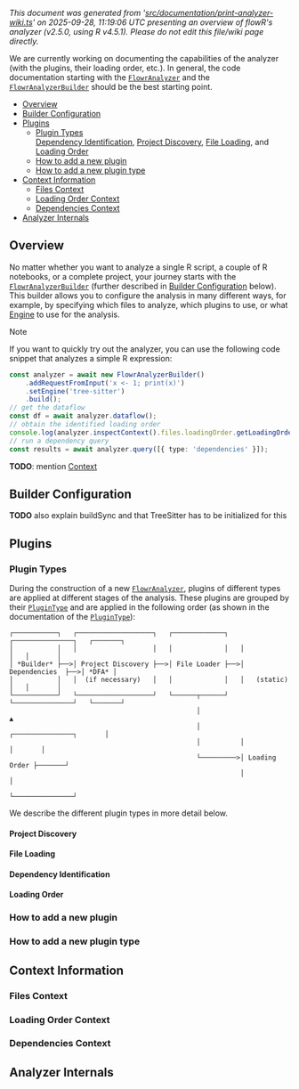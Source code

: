_This document was generated from '[src/documentation/print-analyzer-wiki.ts](https://github.com/flowr-analysis/flowr/tree/main//src/documentation/print-analyzer-wiki.ts)' on 2025-09-28, 11:19:06 UTC presenting an overview of flowR's analyzer (v2.5.0, using R v4.5.1). Please do not edit this file/wiki page directly._

We are currently working on documenting the capabilities of the analyzer (with the plugins, their loading order, etc.). In general, the code documentation
starting with the <a href="https://github.com/flowr-analysis/flowr/tree/main//src/project/flowr-analyzer.ts#L100"><code><span title="Central class for conducting analyses with FlowR. Use the FlowrAnalyzerBuilder to create a new instance.  If you want the original pattern of creating a pipeline and running all steps, you can still do this with FlowrAnalyzer#runFull .  To inspect the context of the analyzer, use FlowrAnalyzer#inspectContext (if you are a plugin and need to modify it, use FlowrAnalyzer#context instead).">FlowrAnalyzer</span></code></a> and the <a href="https://github.com/flowr-analysis/flowr/tree/main//src/project/flowr-analyzer-builder.ts#L39"><code><span title="Builder for the FlowrAnalyzer , use it to configure all analysis aspects before creating the analyzer instance with .build() or .buildSync() .  You can add new files and folders to analyze using the constructor or the .add() method.">FlowrAnalyzerBuilder</span></code></a> 
should be the best starting point.

- [Overview](#Overview)
- [Builder Configuration](#Builder_Configuration)
- [Plugins](#Plugins)
  - [Plugin Types](#Plugin_Types)  
    [Dependency Identification](#Dependency_Identification), [Project Discovery](#Project_Discovery), [File Loading](#File_Loading), and [Loading Order](#Loading_Order)
  - [How to add a new plugin](#How_to_add_a_new_plugin)  
  - [How to add a new plugin type](#How_to_add_a_new_plugin_type)  
- [Context Information](#Context_Information)
  - [Files Context](#Files_Context)  
  - [Loading Order Context](#Loading_Order_Context)  
  - [Dependencies Context](#Dependencies_Context)  
- [Analyzer Internals](#Analyzer_Internals)



<h2 id="Overview">Overview</h2>

No matter whether you want to analyze a single R script, a couple of R notebooks, or a complete project,
your journey starts with the <a href="https://github.com/flowr-analysis/flowr/tree/main//src/project/flowr-analyzer-builder.ts#L39"><code><span title="Builder for the FlowrAnalyzer , use it to configure all analysis aspects before creating the analyzer instance with .build() or .buildSync() .  You can add new files and folders to analyze using the constructor or the .add() method.">FlowrAnalyzerBuilder</span></code></a> (further described in [Builder Configuration](#builder-configuration) below).
This builder allows you to configure the analysis in many different ways, for example, by specifying which files to analyze, which plugins to use, or
what [Engine](https://github.com/flowr-analysis/flowr/wiki/Engines) to use for the analysis.
 

> [!NOTE]
> If you want to quickly try out the analyzer, you can use the following code snippet that analyzes a simple R expression:
> 	
> 
> ```ts
> const analyzer = await new FlowrAnalyzerBuilder()
>     .addRequestFromInput('x <- 1; print(x)')
>     .setEngine('tree-sitter')
>     .build();
> // get the dataflow
> const df = await analyzer.dataflow();
> // obtain the identified loading order
> console.log(analyzer.inspectContext().files.loadingOrder.getLoadingOrder());
> // run a dependency query
> const results = await analyzer.query([{ type: 'dependencies' }]);
> ```
> 
> 		
 

**TODO**: mention [Context](#Context_Information) 

<h2 id="Builder_Configuration">Builder Configuration</h2>

**TODO** also explain buildSync and that TreeSitter has to be initialized for this 

<h2 id="Plugins">Plugins</h2>

<h3 id="Plugin_Types">Plugin Types</h3>

During the construction of a new <a href="https://github.com/flowr-analysis/flowr/tree/main//src/project/flowr-analyzer.ts#L100"><code><span title="Central class for conducting analyses with FlowR. Use the FlowrAnalyzerBuilder to create a new instance.  If you want the original pattern of creating a pipeline and running all steps, you can still do this with FlowrAnalyzer#runFull .  To inspect the context of the analyzer, use FlowrAnalyzer#inspectContext (if you are a plugin and need to modify it, use FlowrAnalyzer#context instead).">FlowrAnalyzer</span></code></a>, plugins of different types are applied at different stages of the analysis.
These plugins are grouped by their <a href="https://github.com/flowr-analysis/flowr/tree/main//src/project/plugins/flowr-analyzer-plugin.ts#L28"><code><span title="Based on *when* and *what-for* the plugin is applied during the analysis, plugins are categorized into different types.  Consult this diagram for an overview of orders and (implicit or explicit) dependencies:    ┌───────────┐ ┌───────────────────┐ ┌─────────────┐ ┌───────────────┐ ┌───────┐ │ │ │ │ │ │ │ │ │ │ │ *Builder* ├──▶│ Project Discovery ├──▶│ File Loader ├──▶│ Dependencies ├──▶│ *DFA* │ │...">PluginType</span></code></a> and are applied in the following order (as shown in the documentation of the <a href="https://github.com/flowr-analysis/flowr/tree/main//src/project/plugins/flowr-analyzer-plugin.ts#L28"><code><span title="Based on *when* and *what-for* the plugin is applied during the analysis, plugins are categorized into different types.  Consult this diagram for an overview of orders and (implicit or explicit) dependencies:    ┌───────────┐ ┌───────────────────┐ ┌─────────────┐ ┌───────────────┐ ┌───────┐ │ │ │ │ │ │ │ │ │ │ │ *Builder* ├──▶│ Project Discovery ├──▶│ File Loader ├──▶│ Dependencies ├──▶│ *DFA* │ │...">PluginType</span></code></a>):

```text
┌───────────┐   ┌───────────────────┐   ┌─────────────┐   ┌───────────────┐   ┌───────┐
│           │   │                   │   │             │   │               │   │       │
│ *Builder* ├──>│ Project Discovery ├──>│ File Loader ├──>│ Dependencies  ├──>│ *DFA* │
│           │   │  (if necessary)   │   │             │   │   (static)    │   │       │
└───────────┘   └───────────────────┘   └──────┬──────┘   └───────────────┘   └───────┘
                                               │                                  ▲
                                               │          ┌───────────────┐       │
                                               │          │               │       │
                                               └─────────>│ Loading Order ├───────┘
                                                          │               │
                                                          └───────────────┘
```

We describe the different plugin types in more detail below.


<h4 id="Project_Discovery">Project Discovery</h4>

<h4 id="File_Loading">File Loading</h4>

<h4 id="Dependency_Identification">Dependency Identification</h4>

<h4 id="Loading_Order">Loading Order</h4>

<h3 id="How_to_add_a_new_plugin">How to add a new plugin</h3>

<h3 id="How_to_add_a_new_plugin_type">How to add a new plugin type</h3>

<h2 id="Context_Information">Context Information</h2>

<h3 id="Files_Context">Files Context</h3>

<h3 id="Loading_Order_Context">Loading Order Context</h3>

<h3 id="Dependencies_Context">Dependencies Context</h3>

<h2 id="Analyzer_Internals">Analyzer Internals</h2>


